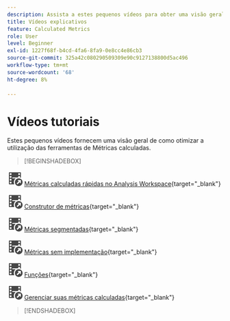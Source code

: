 ```yaml
---
description: Assista a estes pequenos vídeos para obter uma visão geral de como otimizar o uso das métricas calculadas.
title: Vídeos explicativos
feature: Calculated Metrics
role: User
level: Beginner
exl-id: 1227f68f-b4cd-4fa6-8fa9-0e8cc4e86cb3
source-git-commit: 325a42c080290509309e90c9127138800d5ac496
workflow-type: tm+mt
source-wordcount: '68'
ht-degree: 8%

---
```


# Vídeos tutoriais

Estes pequenos vídeos fornecem uma visão geral de como otimizar a utilização das ferramentas de Métricas calculadas.

>[!BEGINSHADEBOX]

![VideoCheckedOut](/help/assets/icons/VideoCheckedOut.svg) [Métricas calculadas rápidas no Analysis Workspace](https://experienceleague.adobe.com/docs/analytics-learn/tutorials/components/calculated-metrics/quick-calculated-metrics-in-analysis-workspace.html?lang=pt-BR){target="_blank"}

![VideoCheckedOut](/help/assets/icons/VideoCheckedOut.svg) [Construtor de métricas](https://experienceleague.adobe.com/docs/analytics-learn/tutorials/components/calculated-metrics/calculated-metrics-metric-builder.html?lang=pt-BR){target="_blank"}

![VideoCheckedOut](/help/assets/icons/VideoCheckedOut.svg) [Métricas segmentadas](https://experienceleague.adobe.com/docs/analytics-learn/tutorials/components/calculated-metrics/calculated-metrics-segmented-metrics.html?lang=pt-BR){target="_blank"}

![VideoCheckedOut](/help/assets/icons/VideoCheckedOut.svg) [Métricas sem implementação](https://experienceleague.adobe.com/docs/analytics-learn/tutorials/components/calculated-metrics/calculated-metrics-implementationless-metrics.html?lang=pt-BR){target="_blank"}

![SaídaDeVídeo](/help/assets/icons/VideoCheckedOut.svg) [Funções](https://experienceleague.adobe.com/docs/analytics-learn/tutorials/components/calculated-metrics/calculated-metrics-functions.html?lang=pt-BR){target="_blank"}

![SaídaDoVídeo](/help/assets/icons/VideoCheckedOut.svg) [Gerenciar suas métricas calculadas](https://experienceleague.adobe.com/docs/analytics-learn/tutorials/components/calculated-metrics/manage-your-calculated-metrics.html?lang=pt-BR){target="_blank"}


>[!ENDSHADEBOX]
